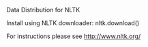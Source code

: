 Data Distribution for NLTK

Install using NLTK downloader: nltk.download()

For instructions please see http://www.nltk.org/
